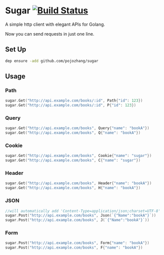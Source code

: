 # Sugar  [![Build Status](https://travis-ci.org/pojozhang/sugar.svg?branch=master)](https://travis-ci.org/pojozhang/sugar)

A simple http client with elegant APIs for Golang.

Now you can send requests in just one line.


## Set Up
```bash
dep ensure -add github.com/pojozhang/sugar
```

## Usage

### Path
```go
sugar.Get("http://api.example.com/books/:id", Path{"id": 123})
sugar.Get("http://api.example.com/books/:id", P{"id": 123})
```

### Query
```go
sugar.Get("http://api.example.com/books", Query{"name": "bookA"})
sugar.Get("http://api.example.com/books", Q{"name": "bookA"})
```

### Cookie
```go
sugar.Get("http://api.example.com/books", Cookie{"name": "sugar"})
sugar.Get("http://api.example.com/books", C{"name": "sugar"})
```

### Header
```go
sugar.Get("http://api.example.com/books", Header{"name": "bookA"})
sugar.Get("http://api.example.com/books", H{"name": "bookA"})
```

### JSON
```go
//will automatically add 'Content-Type=application/json;charset=UTF-8' to header if not 'Content-Type' exists
sugar.Post("http://api.example.com/books", Json(`{"Name":"bookA"}`))
sugar.Post("http://api.example.com/books", J(`{"Name":"bookA"}`))
```

### Form
```go
sugar.Post("http://api.example.com/books", Form{"name": "bookA"})
sugar.Post("http://api.example.com/books", F{"name": "bookA"})
```
